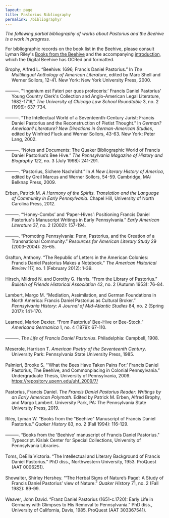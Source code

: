 ```yaml
---
layout: page
title: Pastorius Bibliography
permalink: /bibliography/
---
```


_The following partial bibliography of works about Pastorius and the Beehive is a work in progress._

For bibliographic records on the book list in the Beehive, please consult Lyman Riley's [Books from the Beehive](book-list.md) and the accompanying [introduction](riley.md), which the Digital Beehive has OCRed and formatted.

<style media="all">
ul, li {margin: 0; padding:0; list-style: none;}
li {padding-left:20px; text-indent: -20px;}
</style>

<ul>

<li>Brophy, Alfred L. “Beehive: 1696, Francis Daniel Pastorius.” In <i>The Multilingual Anthology of American Literature</i>, edited by Marc Shell and Werner Sollors, 12-41. New York: New York University Press, 2000.</li>
<br>

<li>———. "‘Ingenium est Fateri per quos profeceris:’ Francis Daniel Pastorius' Young Country Clerk's Collection and Anglo-American Legal Literature, 1682-1716," <i>The University of Chicago Law School Roundtable</i> 3, no. 2 (1996): 637-734.</li>
<br>

<li>———. “The Intellectual World of a Seventeenth-Century Jurist: Francis Daniel Pastorius and the Reconstruction of Pietist Thought.” In <i>German? American? Literature? New Directions in German-American Studies</i>, edited by Winfried Fluck and Werner Sollors, 43-63. New York: Peter Lang, 2002.</li>
<br>

<li>———. “Notes and Documents: The Quaker Bibliographic World of Francis Daniel Pastorius’s Bee Hive.” <i>The Pennsylvania Magazine of History and Biography 122</i>, no. 3 (July 1998): 241-291.</li>
<br>

<li>———. “Pastorius, Sichere Nachricht.” In <i>A New Literary History of America</i>, edited by Greil Marcus and Werner Sollors, 54-59. Cambridge, MA: Belknap Press, 2009.</li>
<br>

<li>Erben, Patrick M. <i>A Harmony of the Spirits. Translation and the Language of Community in Early Pennsylvania</i>. Chapel Hill, University of North Carolina Press, 2012.</li>
<br>

<li>———. “‘Honey-Combs’ and ‘Paper-Hives’: Positioning Francis Daniel Pastorius's
Manuscript Writings in Early Pennsylvania.” <i>Early American Literature</i> 37, no. 2 (2002): 157-194.</li>
<br>

<li>———. “Promoting Pennsylvania: Penn, Pastorius, and the Creation of a Transnational Community.” <i>Resources for American Literary Study</i> 29 (2003–2004): 25–65.</li>
<br>

<li>Grafton, Anthony. “The Republic of Letters in the American Colonies: Francis Daniel Pastorius Makes a Notebook.” <i>The American Historical Review</i> 117, no. 1 (February 2012): 1-39.</li>
<br>

<li>Hirsch, Mildred N. and Dorothy G. Harris. “From the Library of Pastorius.” <i>Bulletin of Friends Historical Association</i> 42, no. 2 (Autumn 1953): 76-84.</li>
<br>

<li>Lambert, Margo M. “Mediation, Assimilation, and German Foundations in North America: Francis Daniel Pastorius as Cultural Broker.” <i>Pennsylvania History: A Journal of Mid-Atlantic Studies</i> 84, no. 2 (Spring 2017): 141-170.</li>
<br>

<li>Learned, Marion Dexter. “From Pastorius’ Bee-Hive or Bee-Stock.” <i>Americana Germanica</i> 1, no. 4 (1879): 67-110.</li>
<br>

<li>———. <i>The Life of Francis Daniel Pastorius</i>. Philadelphia: Campbell, 1908.</li>
<br>

<li>Meserole, Harrison T. <i>American Poetry of the Seventeenth Century</i>. University Park: Pennsylvania State University Press, 1985.</li>
<br>

<li>Palmieri, Brooke S. “‘What the Bees Have Taken Pains For:’ Francis Daniel Pastorius, The Beehive, and Commonplacing in Colonial Pennsylvania.” Undergraduate Thesis, University of Pennsylvania, 2009. <a href="https://repository.upenn.edu/uhf_2009/7/">https://repository.upenn.edu/uhf_2009/7/</a></li>
<br>

<li>Pastorius, Francis Daniel. <i>The Francis Daniel Pastorius Reader: Writings by an Early American Polymath</i>. Edited by Patrick M. Erben, Alfred Brophy, and Margo Lambert. University Park, PA: The Pennsylvania State University Press, 2019.</li>
<br>

<li>Riley, Lyman W. “Books from the "Beehive" Manuscript of Francis Daniel Pastorius.” <i>Quaker History</i> 83, no. 2 (Fall 1994): 116-129.</li>
<br>

<li>———. “Books from the 'Beehive' manuscript of Francis Daniel Pastorius." Typescript. Kislak Center for Special Collections, University of Pennsylvania Libraries.</li>
<br>

<li>Toms, DeElla Victoria. “The Intellectual and Literary Background of Francis Daniel Pastorius.” PhD diss., Northwestern University, 1953. ProQuest (AAT 0006251).</li>
<br>

<li>Showalter, Shirley Hershey. “‘The Herbal Signs of Nature’s Page’: A Study of Francis Daniel Pastorius’ view of Nature.” <i>Quaker History</i> 71, no. 2 (Fall 1982): 89-99.</li>
<br>

<li>Weaver, John David. “Franz Daniel Pastorius (1651-c.1720): Early Life in Germany with Glimpses to His Removal to Pennsylvania.” PhD diss., University of California, Davis, 1985. ProQuest (AAT 303367541).</li>
<br>

</ul>
